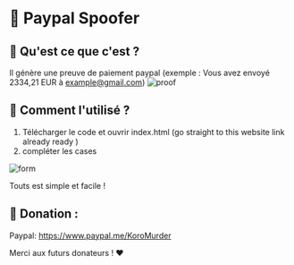 # 📃 Paypal Spoofer

## 🤔 Qu'est ce que c'est ?
Il génère une preuve de paiement paypal (exemple : Vous avez envoyé 2334,21 EUR à example@gmail.com)
![proof](https://cdn.discordapp.com/attachments/879214893692244028/879281239360684082/unknown.png)
<br> 
## 📙 Comment l'utilisé ?
1. Télécharger le code et ouvrir index.html (go straight to this website link already ready )
2. compléter les cases

![form](https://cdn.discordapp.com/attachments/788749055605997609/1047579316512358470/image.png)

Touts est simple et facile !

## 🤩 Donation :

Paypal: https://www.paypal.me/KoroMurder

Merci aux futurs donateurs ! ❤️

